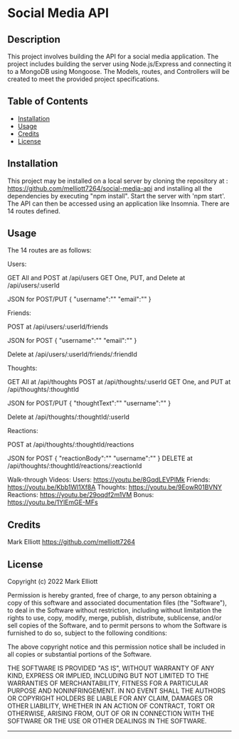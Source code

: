 # Social Media API

## Description

This project involves building the API for a social media application. The project includes building the server using Node.js/Express and connecting it to a MongoDB using Mongoose. The Models, routes, and Controllers will be created to meet the provided project specifications.

## Table of Contents

- [Installation](#installation)
- [Usage](#usage)
- [Credits](#credits)
- [License](#license)

## Installation

This project may be installed on a local server by cloning the repository at : https://github.com/melliott7264/social-media-api and installing all the dependencies by executing "npm install". Start the server with 'npm start'. The API can then be accessed using an application like Insomnia. There are 14 routes defined.

## Usage

The 14 routes are as follows:

Users:

GET All and POST at /api/users
GET One, PUT, and Delete at /api/users/:userId

JSON for POST/PUT
{
"username":""
"email":""
}

Friends:

POST at /api/users/:userId/friends

JSON for POST
{
"username":""
"email":""
}

Delete at /api/users/:userId/friends/:friendId

Thoughts:

GET All at /api/thoughts
POST at /api/thoughts/:userId
GET One, and PUT at /api/thoughts/:thoughtId

JSON for POST/PUT
{
"thoughtText":""
"username":""
}

Delete at /api/thoughts/:thoughtId/:userId

Reactions:

POST at /api/thoughts/:thoughtId/reactions

JSON for POST
{
"reactionBody":""
"username":""
}
DELETE at /api/thoughts/:thoughtId/reactions/:reactionId

Walk-through Videos:
Users: https://youtu.be/8GqdLEVPlMk
Friends: https://youtu.be/Kbb1Wl1Xf8A
Thoughts: https://youtu.be/9EowR01BVNY
Reactions: https://youtu.be/29oqdf2m1VM
Bonus: https://youtu.be/1YlEmGE-MFs

## Credits

Mark Elliott https://github.com/melliott7264

## License

Copyright (c) 2022 Mark Elliott

Permission is hereby granted, free of charge, to any person obtaining a copy
of this software and associated documentation files (the "Software"), to deal
in the Software without restriction, including without limitation the rights
to use, copy, modify, merge, publish, distribute, sublicense, and/or sell
copies of the Software, and to permit persons to whom the Software is
furnished to do so, subject to the following conditions:

The above copyright notice and this permission notice shall be included in all
copies or substantial portions of the Software.

THE SOFTWARE IS PROVIDED "AS IS", WITHOUT WARRANTY OF ANY KIND, EXPRESS OR
IMPLIED, INCLUDING BUT NOT LIMITED TO THE WARRANTIES OF MERCHANTABILITY,
FITNESS FOR A PARTICULAR PURPOSE AND NONINFRINGEMENT. IN NO EVENT SHALL THE
AUTHORS OR COPYRIGHT HOLDERS BE LIABLE FOR ANY CLAIM, DAMAGES OR OTHER
LIABILITY, WHETHER IN AN ACTION OF CONTRACT, TORT OR OTHERWISE, ARISING FROM,
OUT OF OR IN CONNECTION WITH THE SOFTWARE OR THE USE OR OTHER DEALINGS IN THE
SOFTWARE.

---
